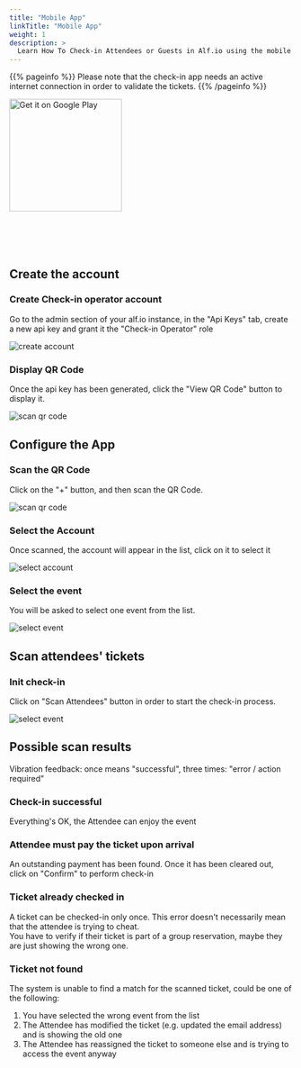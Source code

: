 ```yaml
---
title: "Mobile App"
linkTitle: "Mobile App"
weight: 1
description: >
  Learn How To Check-in Attendees or Guests in Alf.io using the mobile app (iOS/Android)
---
```


{{% pageinfo %}}
Please note that the check-in app needs an active internet connection in order to validate the tickets. 
{{% /pageinfo %}}

<div class="row">
<div class="col-3 offset-3">
   <a href="https://play.google.com/store/apps/details?id=alfio.scan"><img alt="Get it on Google Play" src="https://play.google.com/intl/en_us/badges/images/generic/en_badge_web_generic.png" style="height: auto; width: 200px;"></a>
</div>
<div class="col-3">
    <a href="https://itunes.apple.com/us/app/alf-io-scan/id1425492093" style="display:inline-block;overflow:hidden;background:url(https://linkmaker.itunes.apple.com/assets/shared/badges/en-us/appstore-lrg.svg) no-repeat;width:180px;height:60px;background-size:contain;margin-top:9px;"></a>
</div>
</div>

## Create the account

### Create Check-in operator account

Go to the admin section of your alf.io instance, in the 
"Api Keys" tab, create a new api key and grant it the "Check-in 
Operator" role

![create account](/img/tutorials/check-in-app/001.png)


### Display QR Code

Once the api key has been generated, click the "View QR Code" button to display it.

![scan qr code](/img/tutorials/check-in-app/002.png)



## Configure the App

### Scan the QR Code

Click on the "+" button, and then scan the QR Code.

![scan qr code](/img/tutorials/check-in-app/003.png)

### Select the Account

Once scanned, the account will appear in the list, click on it to select it

![select account](/img/tutorials/check-in-app/004.png)


### Select the event

You will be asked to select one event from the list.

![select event](/img/tutorials/check-in-app/005.png)


## Scan attendees' tickets

### Init check-in

Click on "Scan Attendees" button in order to start the check-in process.

![select event](/img/tutorials/check-in-app/006.png)


## Possible scan results

Vibration feedback: once means "successful", three times: "error / action required"


### Check-in successful

Everything's OK, the Attendee can enjoy the event

### Attendee must pay the ticket upon arrival

An outstanding payment has been found. Once it has been cleared out, click on "Confirm" to perform check-in

### Ticket already checked in
  
A ticket can be checked-in only once. This error doesn't necessarily mean that the attendee is trying to cheat.  
You have to verify if their ticket is part of a group reservation, maybe they are just showing the wrong one.


### Ticket not found
  
The system is unable to find a match for the scanned ticket, could be one of the following:
  
1. You have selected the wrong event from the list
2. The Attendee has modified the ticket (e.g. updated the email address) and is showing the old one
3. The Attendee has reassigned the ticket to someone else and is trying to access the event anyway
